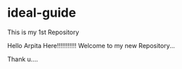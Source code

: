 # ideal-guide
This is my 1st Repository

Hello Arpita Here!!!!!!!!!!!
Welcome to my new Repository...

Thank u....

